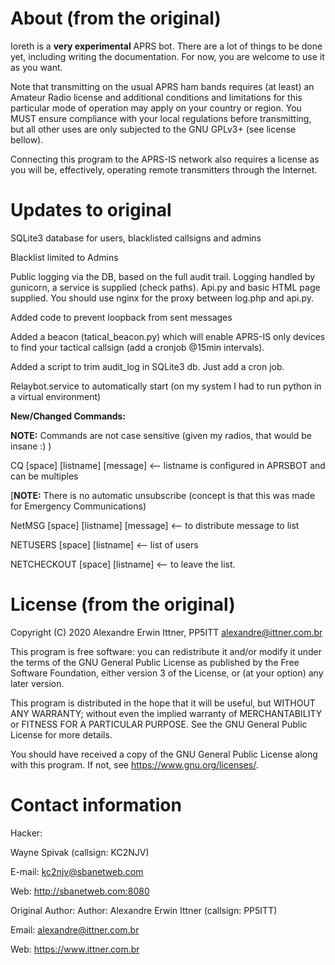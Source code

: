 
# About (from the original)

Ioreth is a **very experimental** APRS bot. There are a lot of things to be
done yet, including writing the documentation. For now, you are welcome to
use it as you want.

Note that transmitting on the usual APRS ham bands requires (at least) an
Amateur Radio license and additional conditions and limitations for this
particular mode of operation may apply on your country or region. You MUST
ensure compliance with your local regulations before transmitting, but all
other uses are only subjected to the GNU GPLv3+ (see license bellow).

Connecting this program to the APRS-IS network also requires a license as
you will be, effectively, operating remote transmitters through the Internet.

# Updates to original

SQLite3 database for users, blacklisted callsigns and admins

Blacklist limited to Admins

Public logging via the DB, based on the full audit trail.  Logging handled by gunicorn, a service is supplied (check paths). Api.py and basic HTML page supplied.  You should use nginx for the proxy between log.php and api.py.

Added code to prevent loopback from sent messages

Added a beacon (tatical_beacon.py) which will enable APRS-IS only devices to find your tactical callsign (add a cronjob @15min intervals).

Added a script to trim audit_log in SQLite3 db.  Just add a cron job.

Relaybot.service to automatically start (on my system I had to run python in a virtual environment)

<b>New/Changed Commands:</b>

<b>NOTE:</b> Commands are not case sensitive (given my radios, that would be insane :) )

CQ [space] [listname] [message] <-- listname is configured in APRSBOT and can be multiples

[<b>NOTE:</b> There is no automatic unsubscribe (concept is that this was made for Emergency Communications)

NetMSG [space] [listname] [message] <-- to distribute message to list

NETUSERS [space] [listname] <-- list of users

NETCHECKOUT [space] [listname] <-- to leave the list.


# License (from the original)

Copyright (C) 2020  Alexandre Erwin Ittner, PP5ITT <alexandre@ittner.com.br>

This program is free software: you can redistribute it and/or modify
it under the terms of the GNU General Public License as published by
the Free Software Foundation, either version 3 of the License, or
(at your option) any later version.

This program is distributed in the hope that it will be useful,
but WITHOUT ANY WARRANTY; without even the implied warranty of
MERCHANTABILITY or FITNESS FOR A PARTICULAR PURPOSE.  See the
GNU General Public License for more details.

You should have received a copy of the GNU General Public License
along with this program.  If not, see <https://www.gnu.org/licenses/>.



# Contact information

Hacker:

Wayne Spivak (callsign: KC2NJV)

E-mail: <kc2njv@sbanetweb.com>

Web: <http://sbanetweb.com:8080>


Original Author:
Author: Alexandre Erwin Ittner   (callsign: PP5ITT)

Email: <alexandre@ittner.com.br>

Web: <https://www.ittner.com.br>
